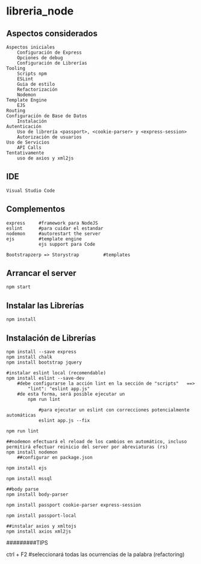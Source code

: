 # libreria_node

## Aspectos considerados
    Aspectos iniciales
        Configuración de Express
        Opciones de debug
        Configuración de Librerías
    Tooling
        Scripts npm
        ESLint
        Guia de estilo
        Refactorización
        Nodemon
    Template Engine
        EJS
    Routing
    Configuración de Base de Datos
        Instalación
    Autenticación
        Uso de librería <passport>, <cookie-parser> y <express-session>
        Autorización de usuarios
    Uso de Servicios
        API Calls
    Tentativamente
        uso de axios y xml2js


## IDE
    Visual Studio Code

## Complementos
    express     #framework para NodeJS
    eslint      #para cuidar el estandar
    nodemon     #autorestart the server
    ejs         #template engine
                ejs support para Code

    Bootstrapzerp => Storystrap         #templates

## Arrancar el server
    npm start

## Instalar las Librerías  
    npm install    

## Instalación de Librerías
    npm install --save express
    npm install chalk
    npm install bootstrap jquery       

    #instalar eslint local (recomendable)
    npm install eslint --save-dev
        #debe configurarse la acción lint en la sección de "scripts"   ==> 
            "lint": "eslint app.js"
        #de esta forma, será posible ejecutar un
            npm run lint

                #para ejecutar un eslint con correcciones potencialmente automáticas
                eslint app.js --fix

    npm run lint

    ##nodemon efectuará el reload de los cambios en automático, incluso permitirá efectuar reinicio del server por abreviaturas (rs)
    npm install nodemon
        ##configurar en package.json

    npm install ejs

    npm install mssql

    ##body parse
    npm install body-parser

    npm install passport cookie-parser express-session

    npm install passport-local

    ##instalar axios y xmltojs
    npm install axios xml2js


#########TIPS

ctrl + F2               #seleccionará todas las ocurrencias de la palabra (refactoring)